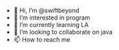 - 👋 Hi, I’m @swiftbeyond
- 👀 I’m interested in program
- 🌱 I’m currently learning LA
- 💞️ I’m looking to collaborate on java
- 📫 How to reach me 

<!---
swiftbeyond/swiftbeyond is a ✨ special ✨ repository because its `README.md` (this file) appears on your GitHub profile.
You can click the Preview link to take a look at your changes.
--->
